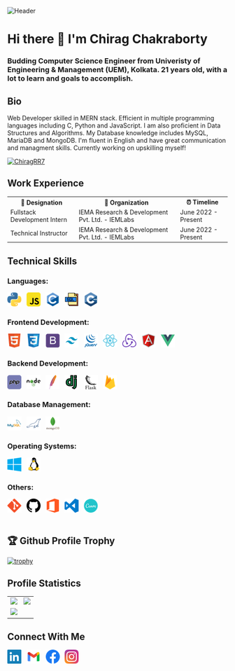 ![Header](https://raw.githubusercontent.com/halfrost/halfrost/master/icons/header_.png)
# Hi there 👋 I'm Chirag Chakraborty
### Budding Computer Science Engineer from Univeristy of Engineering & Management (UEM), Kolkata. 21 years old, with a lot to learn and goals to accomplish.

## Bio

Web Developer skilled in MERN stack. Efficient in multiple programming languages including C, Python and JavaScript. I am also proficient in Data Structures and Algorithms. My Database knowledge includes MySQL, MariaDB and MongoDB. I'm fluent in English and have great communication and managment skills. Currently working on upskilling myself!

<p align="left"> <a href="https://twitter.com/ChiragRR7" target="_blank"><img src="https://img.shields.io/twitter/follow/ChiragRR7?logo=twitter&style=for-the-badge" alt="ChiragRR7" /></a> </p>

<table style="width: 100%; border: none;">
  <h2> Work Experience </h2>
  <tr>
    <th> 💼 Designation </th>
    <th> 🏢 Organization </th>
    <th> ⏰ Timeline </th>
  </tr>
  <tr>
    <td> Fullstack Development Intern </td>
    <td> IEMA Research & Development Pvt. Ltd. - IEMLabs </td>
    <td> June 2022 - Present </td>
  </tr>
  <tr>
    <td> Technical Instructor </td>
    <td> IEMA Research & Development Pvt. Ltd. - IEMLabs </td>
    <td> June 2022 - Present </td>
  </tr>
</table>

## Technical Skills

### Languages:

<div>
    <img src="img/python.png">&nbsp;&nbsp;
    <img src="img/javascript.png">&nbsp;&nbsp;
    <img src="img/c.png">&nbsp;&nbsp;
    <img src="img/sql.png">&nbsp;&nbsp;
    <img src="img/cpp.png">&nbsp;&nbsp;
</div>

### Frontend Development:

<div>
    <img src="img/html.png">&nbsp;&nbsp;
    <img src="img/css3.png">&nbsp;&nbsp;
    <img src="img/bootstrap.png">&nbsp;&nbsp;
    <img src="img/tailwind.png">&nbsp;&nbsp;
    <img src="img/jquery.png">&nbsp;&nbsp;
    <img src="img/react.png">&nbsp;&nbsp;
    <img src="img/redux.png">&nbsp;&nbsp;
    <img src="img/angularjs.png">&nbsp;&nbsp;
    <img src="img/vue.png">&nbsp;&nbsp;
</div>

### Backend Development:

<div>
    <img src="img/php.png">&nbsp;&nbsp;
    <img src="img/nodejs.png">&nbsp;&nbsp;
    <img src="img/apache.png">&nbsp;&nbsp;
    <img src="img/django.png">&nbsp;&nbsp;
    <img src="img/flask.png">&nbsp;&nbsp;
    <img src="img/firebase.png">&nbsp;&nbsp;
</div>

### Database Management:

<div>
    <img src="img/mysql.png">&nbsp;&nbsp;
    <img src="img/mariadb.png">&nbsp;&nbsp;
    <img src="img/mongodb.png">&nbsp;&nbsp;
</div>

### Operating Systems:

<div>
    <img src="img/windows.png">&nbsp;&nbsp;
    <img src="img/linux.png">&nbsp;&nbsp;
</div>

### Others:

<div>
    <img src="img/git.png">&nbsp;&nbsp;
    <img src="img/github.png">&nbsp;&nbsp;
    <img src="img/office.png">&nbsp;&nbsp;
    <img src="img/vscode.png">&nbsp;&nbsp;
    <img src="img/canva.png">&nbsp;&nbsp;
</div>

<br>

## 🏆 Github Profile Trophy

[![trophy](https://github-profile-trophy.vercel.app/?username=noobchirag69&theme=monokai&margin-w=15&no-bg=true&rank=-B,-?,-C)](https://github.com/ryo-ma/github-profile-trophy)

## Profile Statistics

<table>
  <tr>
    <td>
      <img src="https://github-readme-stats.vercel.app/api/?username=noobchirag69&count_private=true&theme=merko&show_icons=true&hide=prs">
    </td>
    <td>
      <img src="https://github-readme-stats.vercel.app/api/top-langs/?username=noobchirag69&layout=compact&theme=merko">
    </td>
  </tr>
  <tr>
    <td>
      <img src="https://github-readme-streak-stats.herokuapp.com/?user=noobchirag69&theme=merko">
    </td>
  </tr>
</table>

## Connect With Me

<p align="left">
<a href="https://www.linkedin.com/in/chirag-chakraborty/"><img src="img/linkedin.png"></a>&nbsp;&nbsp;
<a href="mailto:chiragchakraborty48@gmail.com"><img src="img/gmail.png"></a>&nbsp;&nbsp;
<a href="https://www.facebook.com/chirag2k/"><img src="img/facebook.png"></a>&nbsp;&nbsp;
<a href="https://www.instagram.com/chivalrous_chirag/"><img src="img/instagram.png"></a>&nbsp;&nbsp;
</p>